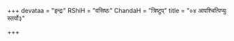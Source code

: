 +++
devataa = "इन्द्रः"
RShiH = "वसिष्ठः"
ChandaH = "त्रिष्टुप्"
title = "०४ आपश्चित्पिप्युः स्तर्यो३"

+++
